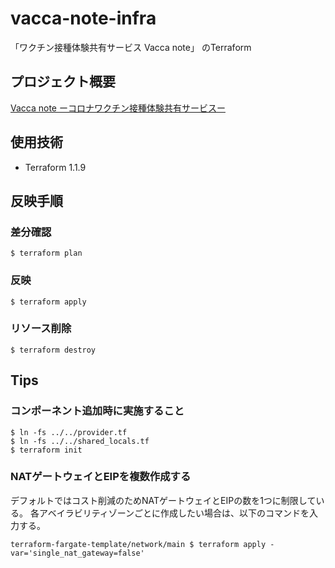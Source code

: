 # vacca-note-infra
「ワクチン接種体験共有サービス Vacca note」 のTerraform

## プロジェクト概要
[Vacca note ーコロナワクチン接種体験共有サービスー](https://hideki-okawa.notion.site/Vacca-note-e390c4ad207d44209535d5a94b18d2cd)

## 使用技術

- Terraform 1.1.9

## 反映手順
### 差分確認

```
$ terraform plan
```

### 反映

```
$ terraform apply
```

### リソース削除

```
$ terraform destroy
```

## Tips
### コンポーネント追加時に実施すること

```
$ ln -fs ../../provider.tf 
$ ln -fs ../../shared_locals.tf
$ terraform init
```

### NATゲートウェイとEIPを複数作成する
デフォルトではコスト削減のためNATゲートウェイとEIPの数を1つに制限している。
各アベイラビリティゾーンごとに作成したい場合は、以下のコマンドを入力する。

```
terraform-fargate-template/network/main $ terraform apply -var='single_nat_gateway=false'
```
